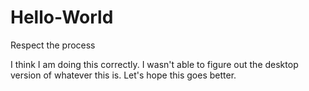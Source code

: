 # Hello-World
Respect the process


I think I am doing this correctly. I wasn't able to figure out the desktop version of whatever this is.  Let's hope this goes better.
